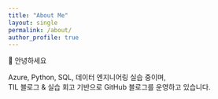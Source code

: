 ```yaml
---
title: "About Me"
layout: single
permalink: /about/
author_profile: true
---
```


👋 안녕하세요

Azure, Python, SQL, 데이터 엔지니어링 실습 중이며,  
TIL 블로그 & 실습 회고 기반으로 GitHub 블로그를 운영하고 있습니다.
